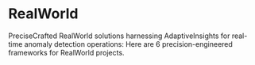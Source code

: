 # RealWorld
PreciseCrafted RealWorld solutions harnessing AdaptiveInsights for real-time anomaly detection operations: Here are 6 precision-engineered frameworks for RealWorld projects.
